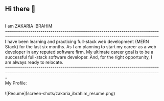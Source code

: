 Hi there 👋
<br />
------------------------------------------------------------------------------------------------------------------------------------------------------------
<br />
I am ZAKARIA IBRAHIM
<br />
------------------------------------------------------------------------------------------------------------------------------------------------------------
<br />
I have been learning and practicing full-stack web development (MERN Stack) for the last six months. As I am planning to start my career as a web developer in any reputed software firm. My ultimate career goal is to be a successful full-stack software developer. And, for the right opportunity, I am always ready to relocate.
<br />
-------------------------------------------------------------------------------------------------------------------------------------------------------------
<br />
My Profile:
<br /><br />
![Resume](screen-shots/zakaria_ibrahim_resume.png)
